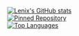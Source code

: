 [![Lenix's GitHub stats](https://github-readme-stats.vercel.app/api?username=lenixdev&hide=stars,prs,issues,contribs&show_icons=true&show=prs_merged_percentage&theme=transparent&rank_icon=percentile)](https://github.com/anuraghazra/github-readme-stats)
<br>
[![Pinned Repository](https://github-readme-stats.vercel.app/api/pin/?username=lenixdev&repo=lenix_patrolvehicles)](https://github.com/anuraghazra/github-readme-stats)
<br>
[![Top Languages](https://github-readme-stats.vercel.app/api/top-langs/?username=lenixdev&hide_progress=true)](https://github.com/anuraghazra/github-readme-stats)
